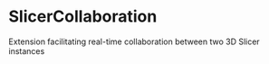 # SlicerCollaboration
Extension facilitating real-time collaboration between two 3D Slicer instances
